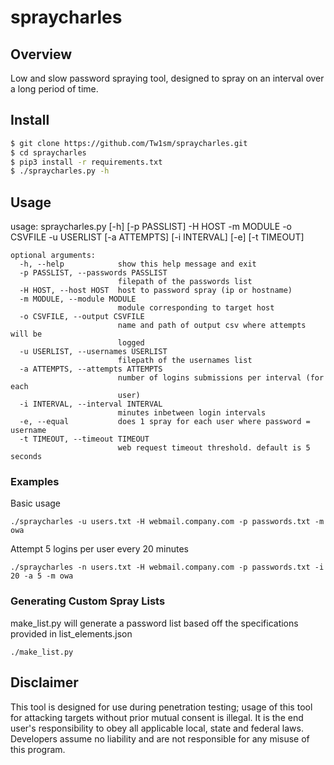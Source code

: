 spraycharles
======
## Overview ##
Low and slow password spraying tool, designed to spray on an interval over a long period of time.

## Install ##
```bash
$ git clone https://github.com/Tw1sm/spraycharles.git
$ cd spraycharles
$ pip3 install -r requirements.txt
$ ./spraycharles.py -h
```

## Usage ##
usage: spraycharles.py [-h] [-p PASSLIST] -H HOST -m MODULE -o CSVFILE -u USERLIST 
                           [-a ATTEMPTS] [-i INTERVAL] [-e] [-t TIMEOUT]

```
optional arguments:
  -h, --help            show this help message and exit
  -p PASSLIST, --passwords PASSLIST
                        filepath of the passwords list
  -H HOST, --host HOST  host to password spray (ip or hostname)
  -m MODULE, --module MODULE
                        module corresponding to target host
  -o CSVFILE, --output CSVFILE
                        name and path of output csv where attempts will be
                        logged
  -u USERLIST, --usernames USERLIST
                        filepath of the usernames list
  -a ATTEMPTS, --attempts ATTEMPTS
                        number of logins submissions per interval (for each
                        user)
  -i INTERVAL, --interval INTERVAL
                        minutes inbetween login intervals
  -e, --equal           does 1 spray for each user where password = username
  -t TIMEOUT, --timeout TIMEOUT
                        web request timeout threshold. default is 5 seconds

```
### Examples ###
Basic usage
```
./spraycharles -u users.txt -H webmail.company.com -p passwords.txt -m owa
```
Attempt 5 logins per user every 20 minutes
```
./spraycharles -n users.txt -H webmail.company.com -p passwords.txt -i 20 -a 5 -m owa
```


### Generating Custom Spray Lists ###
make_list.py will generate a password list based off the specifications provided in list_elements.json
```
./make_list.py
```


## Disclaimer ##
This tool is designed for use during penetration testing; usage of this tool for attacking targets without prior mutual consent is illegal. It is the end user's responsibility to obey all applicable local, state and federal laws. Developers assume no liability and are not responsible for any misuse of this program.